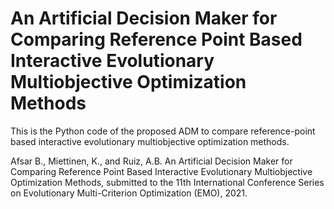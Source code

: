 # An Artificial Decision Maker for Comparing Reference Point Based Interactive Evolutionary Multiobjective Optimization Methods

This is the Python code of the proposed ADM to compare reference-point based interactive evolutionary multiobjective optimization methods. 


Afsar B., Miettinen, K., and Ruiz, A.B. An Artificial Decision Maker for Comparing Reference Point Based Interactive Evolutionary Multiobjective Optimization Methods, submitted to the 11th International Conference Series on Evolutionary Multi-Criterion Optimization (EMO), 2021.
